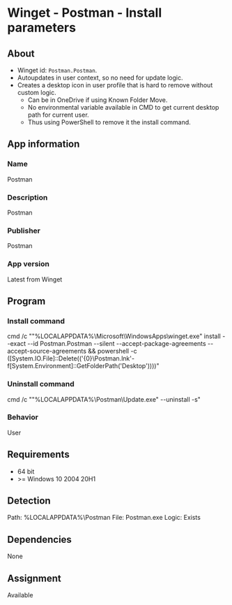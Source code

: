 # Winget - Postman - Install parameters
## About
* Winget id: ```Postman.Postman```.
* Autoupdates in user context, so no need for update logic.
* Creates a desktop icon in user profile that is hard to remove without custom logic.
  * Can be in OneDrive if using Known Folder Move.
  * No environmental variable available in CMD to get current desktop path for current user.
  * Thus using PowerShell to remove it the install command.


## App information
### Name
Postman

### Description
Postman

### Publisher
Postman

### App version
Latest from Winget


## Program
### Install command
cmd /c ""%LOCALAPPDATA%\Microsoft\WindowsApps\winget.exe" install --exact --id Postman.Postman --silent --accept-package-agreements --accept-source-agreements && powershell -c ([System.IO.File]::Delete(('{0}\Postman.lnk'-f[System.Environment]::GetFolderPath('Desktop'))))"

### Uninstall command
cmd /c ""%LOCALAPPDATA%\Postman\Update.exe" --uninstall -s"

### Behavior
User


## Requirements
* 64 bit
* \>= Windows 10 2004 20H1


## Detection
Path:  %LOCALAPPDATA%\Postman
File:  Postman.exe
Logic: Exists


## Dependencies
None


## Assignment
Available
